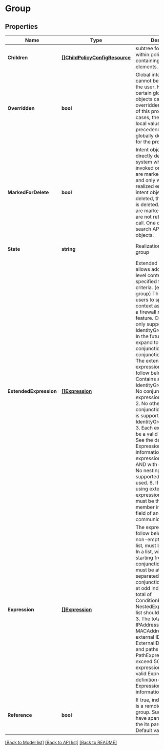 # Group

## Properties
Name | Type | Description | Notes
------------ | ------------- | ------------- | -------------
**Children** | [**[]ChildPolicyConfigResource**](ChildPolicyConfigResource.md) | subtree for this type within policy tree containing nested elements.  | [optional] [default to null]
**Overridden** | **bool** | Global intent objects cannot be modified by the user. However, certain global intent objects can be overridden locally by use of this property. In such cases, the overridden local values take precedence over the globally defined values for the properties.  | [optional] [default to false]
**MarkedForDelete** | **bool** | Intent objects are not directly deleted from the system when a delete is invoked on them. They are marked for deletion and only when all the realized entities for that intent object gets deleted, the intent object is deleted. Objects that are marked for deletion are not returned in GET call. One can use the search API to get these objects.  | [optional] [default to false]
**State** | **string** | Realization state of this group | [optional] [default to null]
**ExtendedExpression** | [**[]Expression**](Expression.md) | Extended Expression allows additional higher level context to be specified for grouping criteria. (e.g. user AD group) This field allow users to specified user context as the source of a firewall rule for IDFW feature. Current version only support a single IdentityGroupExpression. In the future, this might expand to support other conjunction and non-conjunction expression.  The extended expression list must follow below criteria: 1. Contains a single IdentityGroupExpression. No conjunction expression is supported. 2. No other non-conjunction expression is supported, except for IdentityGroupExpression. 3. Each expression must be a valid Expression. See the definition of the Expression type for more information. 4. Extended expression are implicitly AND with expression. 5. No nesting can be supported if this value is used. 6. If a Group is using extended expression, this group must be the only member in the source field of an communication map.  | [optional] [default to null]
**Expression** | [**[]Expression**](Expression.md) | The expression list must follow below criteria:   1. A non-empty expression list, must be of odd size. In a list, with   indices starting from 0, all non-conjunction expressions must be at   even indices, separated by a conjunction expression at odd   indices.   2. The total of ConditionExpression and NestedExpression in a list   should not exceed 5.   3. The total of IPAddressExpression, MACAddressExpression, external   IDs in an ExternalIDExpression and paths in a PathExpression must not exceed   500.   4. Each expression must be a valid Expression. See the definition of   the Expression type for more information.  | [optional] [default to null]
**Reference** | **bool** | If true, indicates that this is a remote reference group. Such group will have span different from the its parent domain. Default value is false.  | [optional] [default to false]

[[Back to Model list]](../README.md#documentation-for-models) [[Back to API list]](../README.md#documentation-for-api-endpoints) [[Back to README]](../README.md)

